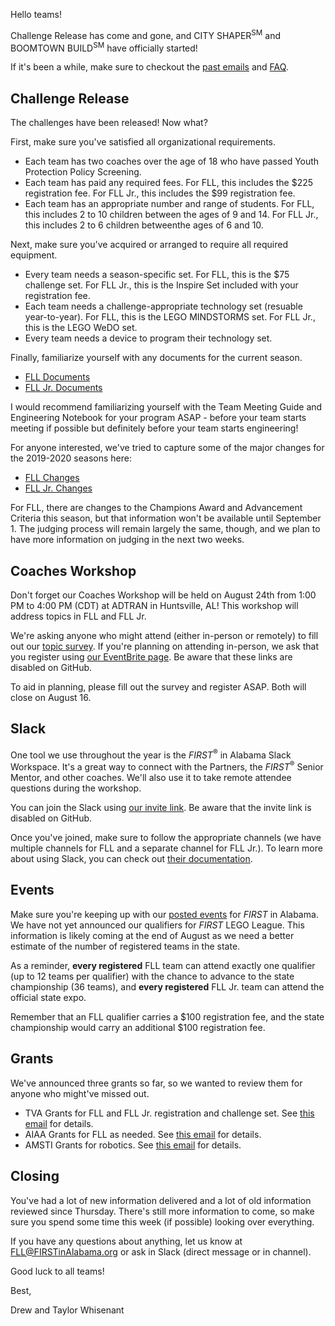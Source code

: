 Hello teams!

Challenge Release has come and gone, and CITY SHAPER<sup>SM</sup> and BOOMTOWN BUILD<sup>SM</sup> have officially started!

If it's been a while, make sure to checkout the [past emails]() and [FAQ]().

## Challenge Release

The challenges have been released! Now what?

First, make sure you've satisfied all organizational requirements.
- Each team has two coaches over the age of 18 who have passed Youth Protection Policy Screening.
- Each team has paid any required fees. For FLL, this includes the \$225 registration fee. For FLL Jr., this includes the \$99 registration fee.
- Each team has an appropriate number and range of students. For FLL, this includes 2 to 10 children between the ages of 9 and 14. For FLL Jr., this includes 2 to 6 children betweenthe ages of 6 and 10.

Next, make sure you've acquired or arranged to require all required equipment.
- Every team needs a season-specific set. For FLL, this is the \$75 challenge set. For FLL Jr., this is the Inspire Set included with your registration fee.
- Each team needs a challenge-appropriate technology set (resuable year-to-year). For FLL, this is the LEGO MINDSTORMS set. For FLL Jr., this is the LEGO WeDO set.
- Every team needs a device to program their technology set.

Finally, familiarize yourself with any documents for the current season.
- [FLL Documents]()
- [FLL Jr. Documents]()

I would recommend familiarizing yourself with the Team Meeting Guide and Engineering Notebook for your program ASAP - before your team starts meeting if possible but definitely before your team starts engineering!

For anyone interested, we've tried to capture some of the major changes for the 2019-2020 seasons here:
- [FLL Changes]()
- [FLL Jr. Changes]()

For FLL, there are changes to the Champions Award and Advancement Criteria this season, but that information won't be available until September 1. The judging process will remain largely the same, though, and we plan to have more information on judging in the next two weeks.


## Coaches Workshop

Don't forget our Coaches Workshop will be held on August 24th from 1:00 PM to 4:00 PM (CDT) at ADTRAN in Huntsville, AL! This workshop will address topics in FLL and FLL Jr.

We're asking anyone who might attend (either in-person or remotely) to fill out our [topic survey](). If you're planning on attending in-person, we ask that you register using [our EventBrite page](). Be aware that these links are disabled on GitHub.

To aid in planning, please fill out the survey and register ASAP. Both will close on August 16.


## Slack

One tool we use throughout the year is the *FIRST*<sup>&reg;</sup> in Alabama Slack Workspace. It's a great way to connect with the Partners, the *FIRST*<sup>&reg;</sup> Senior Mentor, and other coaches. We'll also use it to take remote attendee questions during the workshop.

You can join the Slack using [our invite link](). Be aware that the invite link is disabled on GitHub.

Once you've joined, make sure to follow the appropriate channels (we have multiple channels for FLL and a separate channel for FLL Jr.). To learn more about using Slack, you can check out [their documentation]().


## Events

Make sure you're keeping up with our [posted events]() for *FIRST* in Alabama. We have not yet announced our qualifiers for *FIRST* LEGO League. This information is likely coming at the end of August as we need a better estimate of the number of registered teams in the state.

As a reminder, **every registered** FLL team can attend exactly one qualifier (up to 12 teams per qualifier) with the chance to advance to the state championship (36 teams), and **every registered** FLL Jr. team can attend the official state expo.

Remember that an FLL qualifier carries a \$100 registration fee, and the state championship would carry an additional \$100 registration fee.


## Grants

We've announced three grants so far, so we wanted to review them for anyone who might've missed out.
- TVA Grants for FLL and FLL Jr. registration and challenge set. See [this email]() for details.
- AIAA Grants for FLL as needed. See [this email]() for details.
- AMSTI Grants for robotics. See [this email]() for details.


## Closing

You've had a lot of new information delivered and a lot of old information reviewed since Thursday. There's still more information to come, so make sure you spend some time this week (if possible) looking over everything.

If you have any questions about anything, let us know at FLL@FIRSTinAlabama.org or ask in Slack (direct message or in channel).

Good luck to all teams!

Best,

Drew and Taylor Whisenant